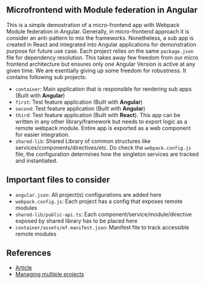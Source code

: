 ## Microfrontend with Module federation in Angular

This is a simple demostration of a micro-frontend app with Webpack Module federation in Angular. Generally, in micro-frontend approach it is consider an anti-pattern to mix the frameworks. Nonetheless, a sub app is created in React and integrated into Angular applications for demonstration purpose for future use case. Each project relies on the same `package.json` file for dependency resolution. This takes away few freedom from our micro frontend architecture but ensures only one Angular Version is active at any given time. We are esentially giving up some freedom for robustness. It contains following sub projects:

- `container`: Main application that is responsible for rendering sub apps (Built with **Angular**)
- `first`: Test feature application (Built with **Angular**)
- `second`: Test feature application (Built with **Angular**)
- `third`: Test feature application (Built with **React**). This app can be written in any other library/framework but needs to export logic as a remote webpack module. Entire app is exported as a web component for easier integration.
- `shared-lib`: Shared Library of common structures like services/components/directives/etc. Do check the `webpack.config.js` file, the configuration determines how the singleton services are tracked and instantiated.

## Important files to consider

- `angular.json`: All project(s) configurations are added here
- `webpack.config.js`: Each project has a config that exposes remote modules
- `shared-lib/public-api.ts`: Each component/service/module/directive exposed by shared library has to be placed here
- `container/assets/mf.manifest.json`: Manifest file to track accessible remote modules

## References

- [Article](https://www.angulararchitects.io/en/blog/the-microfrontend-revolution-module-federation-in-webpack-5/)
- [Managing multiple projects](https://angular.io/guide/file-structure)
